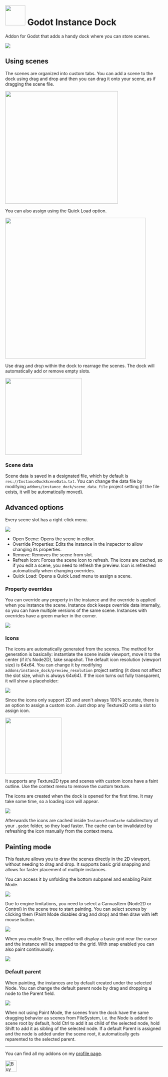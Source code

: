 # <img src="Media/Icon.png" width="64" height="64"> Godot Instance Dock
Addon for Godot that adds a handy dock where you can store scenes.

![](Media/Screenshot1.png)

## Using scenes

The scenes are organized into custom tabs. You can add a scene to the dock using drag and drop and then you can drag it onto your scene, as if dragging the scene file.

<img src="Media/ReadmeDragAndDrop.gif" width="360">

You can also assign using the Quick Load option.

<img src="Media/ReadmeQuickLoad.gif" width="450">

Use drag and drop within the dock to rearrage the scenes. The dock will automatically add or remove empty slots.

<img src="Media/ReadmeRow.gif" width="245">

### Scene data

Scene data is saved in a designated file, which by default is `res://InstanceDockSceneData.txt`. You can change the data file by modifying `addons/instance_dock/scene_data_file` project setting (if the file exists, it will be automatically moved).

## Advanced options

Every scene slot has a right-click menu.

![](Media/ReadmeMenu.png)

- Open Scene: Opens the scene in editor.
- Override Properties: Edits the instance in the inspector to allow changing its properties.
- Remove: Removes the scene from slot.
- Refresh Icon: Forces the scene icon to refresh. The icons are cached, so if you edit a scene, you need to refresh the preview. Icon is refreshed automatically when changing overrides.
- Quick Load: Opens a Quick Load menu to assign a scene.

### Property overrides

You can override any property in the instance and the override is applied when you instance the scene. Instance dock keeps override data internally, so you can have multiple versions of the same scene. Instances with overrides have a green marker in the corner.

![](Media/ReadmeOverride.png)

### Icons

The icons are automatically generated from the scenes. The method for generation is basically: instantiate the scene inside viewport, move it to the center (if it's Node2D), take snapshot. The default icon resolution (viewport size) is 64x64. You can change it by modifying `addons/instance_dock/preview_resolution` project setting (it does not affect the slot size, which is always 64x64). If the icon turns out fully transparent, it will show a placeholder:

![](Media/ReadmePlaceholder.png)

Since the icons only support 2D and aren't always 100% accurate, there is an option to assign a custom icon. Just drop any Texture2D onto a slot to assign icon.

<img src="Media/ReadmeCustom.gif" width="180">

It supports any Texture2D type and scenes with custom icons have a faint outline. Use the context menu to remove the custom texture.

The icons are created when the dock is opened for the first time. It may take some time, so a loading icon will appear.

![](Media/ReadmeLoading.gif)

Afterwards the icons are cached inside `InstanceIconCache` subdirectory of your `.godot` folder, so they load faster. The cache can be invalidated by refreshing the icon manually from the context menu.

## Painting mode

This feature allows you to draw the scenes directly in the 2D viewport, without needing to drag and drop. It supports basic grid snapping and allows for faster placement of multiple instances.

You can access it by unfolding the bottom subpanel and enabling Paint Mode.

![](Media/ReadmeWherePaint.png)

Due to engine limitations, you need to select a CanvasItem (Node2D or Control) in the scene tree to start painting. You can select scenes by clicking them (Paint Mode disables drag and drop) and then draw with left mouse button.

![](Media/ReadmePaint.gif)

When you enable Snap, the editor will display a basic grid near the cursor and the instance will be snapped to the grid. With snap enabled you can also paint continuously.

![](Media/ReadmeGrid.png)

### Default parent

When painting, the instances are by default created under the selected Node. You can change the default parent node by drag and dropping a node to the Parent field.

![](Media/ReadmeDefaultParent.gif)

When not using Paint Mode, the scenes from the dock have the same dragging behavior as scenes from FileSystem, i.e. the Node is added to scene root by default, hold Ctrl to add it as child of the selected node, hold Shift to add it as sibling of the selected node. If a default Parent is assigned and the node is added under the scene root, it automatically gets reparented to the selected parent.

___
You can find all my addons on my [profile page](https://github.com/KoBeWi).

<a href='https://ko-fi.com/W7W7AD4W4' target='_blank'><img height='36' style='border:0px;height:36px;' src='https://cdn.ko-fi.com/cdn/kofi1.png?v=3' border='0' alt='Buy Me a Coffee at ko-fi.com' /></a>
